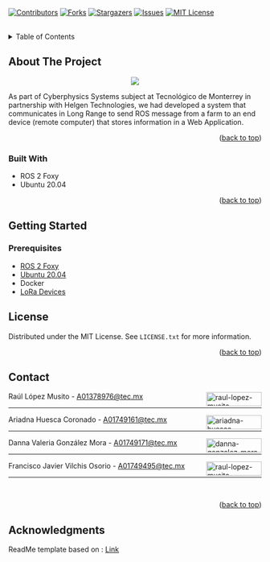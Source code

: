 <div id="top"></div>

[![Contributors][contributors-shield]][contributors-url]
[![Forks][forks-shield]][forks-url]
[![Stargazers][stars-shield]][stars-url]
[![Issues][issues-shield]][issues-url]
[![MIT License][license-shield]][license-url]


<br />
<div align="center">
  <!--<a><img src="https://www.roadsbridges.com/sites/rb/files/styles/content_type_page/public/Screen%20Shot%202021-05-06%20at%2010.43.58%20AM.png?itok=te4Bygg1" alt="Logo" width="140" height="170"/></a>

  <h3 align="center">LoRA OnBoard ROS Package</h3>
  <h5 align="center">Click <a href= "https://github.com/AriadnaHCTec/LoRaRemote">here</a> to see Remote Computer part</h4>-->

</div>



<!-- TABLE OF CONTENTS -->
<details>
  <summary>Table of Contents</summary>
  <ol>
    <li>
      <a href="#about-the-project">About The Project</a>
      <ul>
        <li><a href="#built-with">Built With</a></li>
      </ul>
    </li>
    <li>
      <a href="#getting-started">Getting Started</a>
      <ul>
        <li><a href="#prerequisites">Prerequisites</a></li>
        <li><a href="#installation">Installation</a></li>
      </ul>
    </li>
    <li><a href="#usage">Usage</a></li>
    <li><a href="#contributing">Contributing</a></li>
    <li><a href="#contact">Contact</a></li>
    <li><a href="#acknowledgments">Acknowledgments</a></li>
  </ol>
</details>



<!-- ABOUT THE PROJECT -->
## About The Project
<p align="center">
  <img src="https://github.com/AriadnaHCTec/LoRaOnBoard/blob/main/img/Flowchart.jpg"/>
</p>
As part of Cyberphysics Systems subject at Tecnológico de Monterrey in partnership with Helgen Technologies, we had developed a system that communicates in Long Range to send ROS message from a farm to an end device (remote computer) that stores information in a Web Application.


<p align="right">(<a href="#top">back to top</a>)</p>

### Built With

* ROS 2 Foxy
* Ubuntu 20.04

<p align="right">(<a href="#top">back to top</a>)</p>

<!-- GETTING STARTED -->
## Getting Started

### Prerequisites

* [ROS 2 Foxy](https://docs.ros.org/en/foxy/Installation/Alternatives/Ubuntu-Development-Setup.html)
* [Ubuntu 20.04](https://releases.ubuntu.com/20.04/)
* Docker
* [LoRa Devices](https://meshtastic.org/docs/hardware/supported/tbeam)


<!-- LICENSE -->
## License

Distributed under the MIT License. See `LICENSE.txt` for more information.

<p align="right">(<a href="#top">back to top</a>)</p>

<!-- CONTACT -->
## Contact

Raúl López Musito - A01378976@tec.mx <a href="https://www.linkedin.com/in/raullopezmusito/" target="blank"><img align="right" src="https://img.shields.io/badge/-LinkedIn-black.svg?style=for-the-badge&logo=linkedin&colorB=555" alt="raul-lopez-musito" height="28" width="110" /></a><hr/>
Ariadna Huesca Coronado - A01749161@tec.mx <a href="https://linkedin.com/in/ariadna-huesca-coronado" target="blank"><img align="right" src="https://img.shields.io/badge/-LinkedIn-black.svg?style=for-the-badge&logo=linkedin&colorB=555" alt="ariadna-huesca-coronado" height="28" width="110" /></a><hr/>
Danna Valeria González Mora - A01749171@tec.mx <a href="https://www.linkedin.com/in/danna-gonz%C3%A1lez-mora-651109220/" target="blank"><img align="right" src="https://img.shields.io/badge/-LinkedIn-black.svg?style=for-the-badge&logo=linkedin&colorB=555" alt="danna-gonzalez-mora" height="28" width="110" /></a><hr/>
Francisco Javier Vilchis Osorio - A01749495@tec.mx<a href="https://www.linkedin.com/in/francisco-javier-vilchis-osorio-9037a1249/" target="blank"><img align="right" src="https://img.shields.io/badge/-LinkedIn-black.svg?style=for-the-badge&logo=linkedin&colorB=555" alt="raul-lopez-musito" height="28" width="110" /></a><hr/>
<br>

<p align="right">(<a href="#top">back to top</a>)</p>



<!-- ACKNOWLEDGMENTS -->
## Acknowledgments

<!--Use this space to list resources you find helpful and would like to give credit to. I've included a few of my favorites to kick things off!

* [Choose an Open Source License](https://choosealicense.com)
* [GitHub Emoji Cheat Sheet](https://www.webpagefx.com/tools/emoji-cheat-sheet)
* [Malven's Flexbox Cheatsheet](https://flexbox.malven.co/)
* [Malven's Grid Cheatsheet](https://grid.malven.co/)
* [Img Shields](https://shields.io)
* [GitHub Pages](https://pages.github.com)
* [Font Awesome](https://fontawesome.com)
* [React Icons](https://react-icons.github.io/react-icons/search)

<p align="right">(<a href="#top">back to top</a>)</p>
-->


[contributors-shield]: https://img.shields.io/github/contributors/AriadnaHCTec/LoRa.svg?style=for-the-badge
[contributors-url]: https://github.com/AriadnaHCTec/LoRa/graphs/contributors
[forks-shield]: https://img.shields.io/github/forks/AriadnaHCTec/LoRa.svg?style=for-the-badge
[forks-url]: https://github.com/AriadnaHCTec/LoRa/network/members
[stars-shield]: https://img.shields.io/github/stars/AriadnaHCTec/LoRa.svg?style=for-the-badge
[stars-url]: https://github.com/AriadnaHCTec/AriadnaHCTec/stargazers
[issues-shield]: https://img.shields.io/github/issues/SarahiArmenta/ServerAPP.svg?style=for-the-badge
[issues-url]: https://github.com/SarahiArmenta/ServerAPP/issues
[license-shield]: https://img.shields.io/github/license/SarahiArmenta/ServerAPP.svg?style=for-the-badge
[license-url]: https://github.com/AriadnaHCTec/LoRa/blob/main/LICENSE




ReadMe template based on : <a href = "https://github.com/othneildrew/Best-README-Template/blob/master/BLANK_README.md">Link</a>
